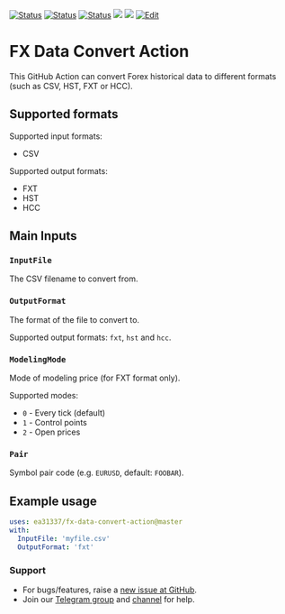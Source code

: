 <!-- markdownlint-configure-file { "MD013": { "line_length": 120 } } -->
<!-- [![Release][github-release-image]][github-release-link] -->
<!-- [![Docker image][docker-build-image]][docker-build-link] -->
[![Status][gha-image-action-master]][gha-link-action-master]
[![Status][gha-image-docker-master]][gha-link-docker-master]
[![Status][gha-image-lint-master]][gha-link-lint-master]
[![][tg-channel-image]][tg-channel-link]
[![][tg-chat-image]][tg-chat-link]
[![Edit][gitpod-image]][gitpod-link]

# FX Data Convert Action

This GitHub Action can convert Forex historical data to different formats (such as CSV, HST, FXT or HCC).

## Supported formats

Supported input formats:

- CSV

Supported output formats:

- FXT
- HST
- HCC

## Main Inputs

### `InputFile`

The CSV filename to convert from.

### `OutputFormat`

The format of the file to convert to.

Supported output formats: `fxt`, `hst` and `hcc`.

### `ModelingMode`

Mode of modeling price (for FXT format only).

Supported modes:

- `0` - Every tick (default)
- `1` - Control points
- `2` - Open prices

### `Pair`

Symbol pair code (e.g. `EURUSD`, default: `FOOBAR`).

<!--
## Outputs

### `foo`

Foo bar.
-->

## Example usage

```yaml
uses: ea31337/fx-data-convert-action@master
with:
  InputFile: 'myfile.csv'
  OutputFormat: 'fxt'
```

### Support

- For bugs/features, raise a [new issue at GitHub](https://github.com/EA31337/FX-Data-Convert-Action/issues).
- Join our [Telegram group](https://t.me/EA31337) and [channel](https://t.me/EA31337_Announcements) for help.

<!-- Named links -->

[github-release-image]: https://img.shields.io/github/release/EA31337/FX-Data-Convert-Action.svg?logo=github
[github-release-link]: https://github.com/EA31337/FX-Data-Convert-Action/releases
<!-- Telegram links -->
[tg-channel-image]: https://img.shields.io/badge/Telegram-news-0088CC.svg?logo=telegram
[tg-channel-link]: https://t.me/EA31337_News
[tg-chat-image]: https://img.shields.io/badge/Telegram-chat-0088CC.svg?logo=telegram
[tg-chat-link]: https://t.me/EA31337
<!-- GitHub Actions build links -->
[gha-link-action-master]: https://github.com/EA31337/FX-Data-Convert-Action/actions?query=workflow%3AAction@master+branch%3Amaster
[gha-image-action-master]: https://github.com/EA31337/FX-Data-Convert-Action/workflows/Action@master/badge.svg
[gha-link-docker-master]: https://github.com/EA31337/FX-Data-Convert-Action/actions?query=workflow%3ADocker+branch%3Amaster
[gha-image-docker-master]: https://github.com/EA31337/FX-Data-Convert-Action/workflows/Docker/badge.svg
[gha-link-lint-master]: https://github.com/EA31337/FX-Data-Convert-Action/actions?query=workflow%3ALint+branch%3Amaster
[gha-image-lint-master]: https://github.com/EA31337/FX-Data-Convert-Action/workflows/Lint/badge.svg
<!-- Gitpod links -->
[gitpod-image]: https://img.shields.io/badge/Gitpod-ready--to--code-blue?logo=gitpod
[gitpod-link]: https://gitpod.io/#https://github.com/EA31337/FX-Data-Convert-Action
